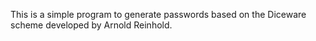 This is a simple program to generate passwords based on the Diceware scheme developed
by Arnold Reinhold.

